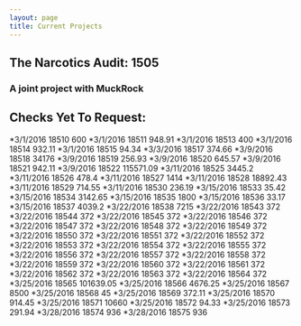 ```yaml
---
layout: page
title: Current Projects
---
```

## The Narcotics Audit: 1505

### A joint project with MuckRock

## Checks Yet To Request:

*3/1/2016	18510	600
*3/1/2016	18511	948.91
*3/1/2016	18513	400
*3/1/2016	18514	932.11
*3/1/2016	18515	94.34
*3/3/2016	18517	374.66
*3/9/2016	18518	34176
*3/9/2016	18519	256.93
*3/9/2016	18520	645.57
*3/9/2016	18521	942.11
*3/9/2016	18522	115571.09
*3/11/2016	18525	3445.2
*3/11/2016	18526	478.4
*3/11/2016	18527	1414
*3/11/2016	18528	18892.43
*3/11/2016	18529	714.55
*3/11/2016	18530	236.19
*3/15/2016	18533	35.42
*3/15/2016	18534	3142.65
*3/15/2016	18535	1800
*3/15/2016	18536	33.17
*3/15/2016	18537	4039.2
*3/22/2016	18538	7215
*3/22/2016	18543	372
*3/22/2016	18544	372
*3/22/2016	18545	372
*3/22/2016	18546	372
*3/22/2016	18547	372
*3/22/2016	18548	372
*3/22/2016	18549	372
*3/22/2016	18550	372
*3/22/2016	18551	372
*3/22/2016	18552	372
*3/22/2016	18553	372
*3/22/2016	18554	372
*3/22/2016	18555	372
*3/22/2016	18556	372
*3/22/2016	18557	372
*3/22/2016	18558	372
*3/22/2016	18559	372
*3/22/2016	18560	372
*3/22/2016	18561	372
*3/22/2016	18562	372
*3/22/2016	18563	372
*3/22/2016	18564	372
*3/25/2016	18565	101639.05
*3/25/2016	18566	4676.25
*3/25/2016	18567	8500
*3/25/2016	18568	45
*3/25/2016	18569	372.11
*3/25/2016	18570	914.45
*3/25/2016	18571	10660
*3/25/2016	18572	94.33
*3/25/2016	18573	291.94
*3/28/2016	18574	936
*3/28/2016	18575	936





